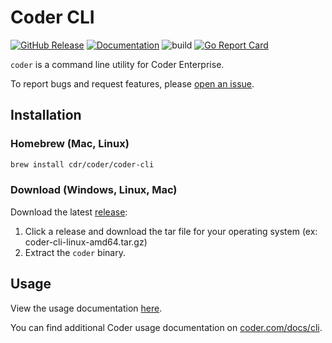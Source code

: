 # Coder CLI

[![GitHub Release](https://img.shields.io/github/v/release/cdr/coder-cli?color=6b9ded&include_prerelease=false)](https://github.com/cdr/coder-cli/releases)
[![Documentation](https://godoc.org/cdr.dev/coder-cli?status.svg)](https://pkg.go.dev/cdr.dev/coder-cli/coder-sdk)
![build](https://github.com/cdr/coder-cli/workflows/build/badge.svg)
[![Go Report Card](https://goreportcard.com/badge/cdr.dev/coder-cli)](https://goreportcard.com/report/cdr.dev/coder-cli)

`coder` is a command line utility for Coder Enterprise.

To report bugs and request features, please [open an issue](https://github.com/cdr/coder-cli/issues/new).

## Installation

### Homebrew (Mac, Linux)

```sh
brew install cdr/coder/coder-cli
```

### Download (Windows, Linux, Mac)

Download the latest [release](https://github.com/cdr/coder-cli/releases):

1. Click a release and download the tar file for your operating system (ex: coder-cli-linux-amd64.tar.gz)
2. Extract the `coder` binary.

## Usage

View the usage documentation [here](./docs/coder.md).

You can find additional Coder usage documentation on [coder.com/docs/cli](https://coder.com/docs/cli).
